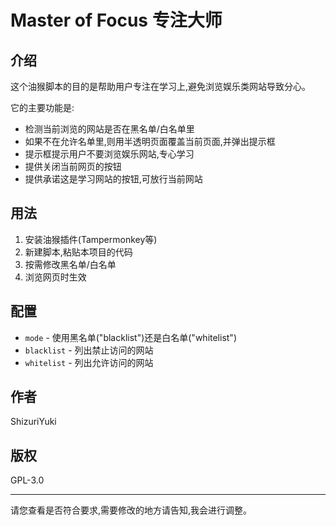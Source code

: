 # Master of Focus 专注大师

## 介绍

这个油猴脚本的目的是帮助用户专注在学习上,避免浏览娱乐类网站导致分心。

它的主要功能是:

- 检测当前浏览的网站是否在黑名单/白名单里
- 如果不在允许名单里,则用半透明页面覆盖当前页面,并弹出提示框
- 提示框提示用户不要浏览娱乐网站,专心学习
- 提供关闭当前网页的按钮
- 提供承诺这是学习网站的按钮,可放行当前网站

## 用法

1. 安装油猴插件(Tampermonkey等)
2. 新建脚本,粘贴本项目的代码
3. 按需修改黑名单/白名单
4. 浏览网页时生效

## 配置

- `mode` - 使用黑名单("blacklist")还是白名单("whitelist")
- `blacklist` - 列出禁止访问的网站
- `whitelist` - 列出允许访问的网站

## 作者

ShizuriYuki

## 版权

GPL-3.0

-------------------

请您查看是否符合要求,需要修改的地方请告知,我会进行调整。
